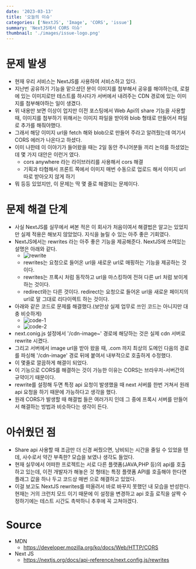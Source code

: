 ```yaml
---
date: '2023-03-13'
title: '오늘의 이슈'
categories: ['NextJS', 'Image', 'CORS', 'issue']
summary: 'NextJS에서 CORS 이슈'
thumbnail: './images/issue-logo.png'
---
```


# 문제 발생
- 현재 우리 서비스는 NextJS를 사용하여 서비스하고 있다.
- 지난번 공유하기 기능을 맡으셨던 분이 이미지를 첨부해서 공유를 해야하는데, 로컬에 있는 이미지로만 테스트를 하시다가 서버에서 내려주는 CDN 경로에 있는 이미지를 첨부해야하는 일이 생겼다.
- 위 내용만 보면 이상이 업지만 이전 포스팅에서 Web Api의 share 기능을 사용할 때, 이미지를 첨부하기 위해서는 이미지 파일을 받아와 blob 형태로 만들어서 파일로 추가를 해줘야했다.
- 그래서 해당 이미지 url을 fetch 해와 blob으로 만들어 주라고 알려줬는데 여기서 CORS 에러가 나온다고 하셨다.
- 이미 나한테 이 이야기가 들어왔을 때는 2일 동안 주니어분들 끼리 논의를 하셨었는데 몇 가지 대안은 이런거 였다.
  - cors anywhere 라는 라이브러리를 사용해서 cors 해결
  - 기획과 타협해서 프론트 쪽에서 이미지 매번 수동으로 업로드 해서 이미지 url 따로 받아오지 않게 하기
- 뭐 등등 있었지만, 이 문제는 딱 몇 줄로 해결되는 문제이다.

# 문제 해결 단계
- 사실 NextJS를 실무에서 써본 적은 이 회사가 처음이여서 해결법은 알고는 있었지만 실제 적용은 해보지 않았었다. 지식을 늘릴 수 있는 아주 좋은 기회였다.
- NextJS에서는 rewrites 라는 아주 좋은 기능을 제공해준다. NextJS에 쓰여있는 설명은 아래와 같다.
  - ![rewrite](https://user-images.githubusercontent.com/21151247/224694784-c14a394b-3237-4a42-9221-d2d00fce1c67.PNG)
  - rewrites는 요청으로 들어온 url을 새로운 url로 매핑하는 기능을 제공하는 것이다.
  - rewrites는 프록시 처럼 동작하고 url을 마스킹하여 전혀 다른 url 처럼 보이게 하는 것이다.
  - redirect와는 다른 것이다. redirect는 요청으로 들어온 url을 새로운 페이지의 url로 말 그대로 리다이렉트 하는 것이다.
- 아래와 같은 코드로 문제를 해결했다.(보안상 실제 업무로 쓰인 코드는 아니지만 대충 비슷하게)
  - ![code-1](https://user-images.githubusercontent.com/21151247/224697713-587d07de-34b3-4b8d-9f7b-32ff548b1eb7.png)
  - ![code-2](https://user-images.githubusercontent.com/21151247/224697931-5d40e2f7-8882-4a37-90a3-51a9ce746d8c.png)
- next.conig.js 설정에서 '/cdn-image~' 경로에 해당하는 것은 실제 cdn 서버로 rewrite 시켰다.
- 그리고 서버에서 image url을 받아 왔을 때, .com 까지 최상의 도메인 다음의 경로를 파싱해 '/cdn-image' 경로 뒤에 붙여서 내부적으로 호출하게 수정했다.
- 이 몇줄로 깔끔하게 해결이 되었다.
- 이 기능으로 CORS를 해결하는 것이 가능한 이유는 CORS는 브라우저-서버간의 규약이기 때문이다.
- rewrite를 설정해 두면 특정 api 요청이 발생했을 때 next 서버를 한번 거쳐서 원래 api 요청을 하기 때문에 가능하다고 생각을 했다.
- 원래 CORS가 발생할 때 해결법 들은 여러가지 인데 그 중에 프록시 서버를 만들어서 해결하는 방법과 비슷하다는 생각이 든다.

# 아쉬웠던 점
- Share api 사용할 때 조금만 더 신경 써줬으면, 낭비되는 시간을 줄일 수 있었을 텐데, 사수로서 약간 부족한? 모습을 보였나 생각도 들었다.
- 현재 실무에서 어떠한 프로젝트는 서로 다른 플랫폼(JAVA,PHP 등)의 api를 호출 하고 있는데, 이전 개발자가 해놓은 것 형태는 특정 플랫폼 API를 호출해야 한다면 플래그 값을 하나 두고 코드상 매번 으로 해결하고 있었다.
- 이걸 보고도 NextJS rewrites를 떠올려서 바로 바꾸지 못했던 내 모습을 반성한다. 현재는 거의 크런치 모드 이기 때문에 이 설정을 변경하고 api 호출 로직을 살짝 수정하기에는 테스트 시간도 촉박하니 추후에 꼭 고쳐야겠다.

# Source
- MDN
  - https://developer.mozilla.org/ko/docs/Web/HTTP/CORS
- Next JS
  - https://nextjs.org/docs/api-reference/next.config.js/rewrites